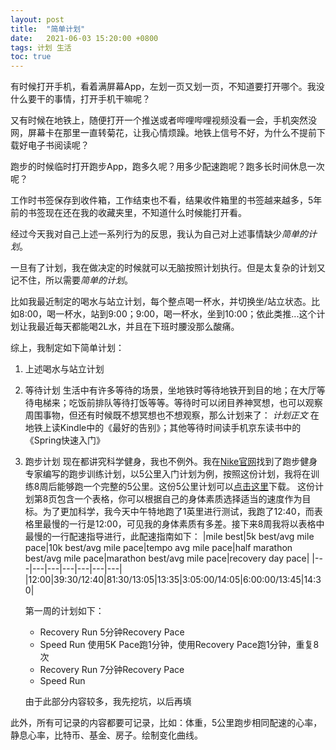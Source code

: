```yaml
---
layout: post
title:  "简单计划"
date:   2021-06-03 15:20:00 +0800
tags: 计划 生活
toc: true
---
```

有时候打开手机，看着满屏幕App，左划一页又划一页，不知道要打开哪个。我没什么要干的事情，打开手机干嘛呢？

又有时候在地铁上，随便打开一个推送或者哔哩哔哩视频没看一会，手机突然没网，屏幕卡在那里一直转菊花，让我心情烦躁。地铁上信号不好，为什么不提前下载好电子书阅读呢？

跑步的时候临时打开跑步App，跑多久呢？用多少配速跑呢？跑多长时间休息一次呢？

工作时书签保存到收件箱，工作结束也不看，结果收件箱里的书签越来越多，5年前的书签现在还在我的收藏夹里，不知道什么时候能打开看。

经过今天我对自己上述一系列行为的反思，我认为自己对上述事情缺少*简单的计划*。

一旦有了计划，我在做决定的时候就可以无脑按照计划执行。但是太复杂的计划又记不住，所以需要*简单的计划*。

比如我最近制定的喝水与站立计划，每个整点喝一杯水，并切换坐/站立状态。比如8:00，喝一杯水，站到9:00；9:00，喝一杯水，坐到10:00；依此类推...这个计划让我最近每天都能喝2L水，并且在下班时腰没那么酸痛。

综上，我制定如下简单计划：

1. 上述喝水与站立计划
2. 等待计划
    生活中有许多等待的场景，坐地铁时等待地铁开到目的地；在大厅等待电梯来；吃饭前排队等待打饭等等。等待时可以闭目养神冥想，也可以观察周围事物，但还有时候既不想冥想也不想观察，那么计划来了：
    *计划正文* 在地铁上读Kindle中的《最好的告别》；其他等待时间读手机京东读书中的《Spring快速入门》
3. 跑步计划
    现在都讲究科学健身，我也不例外。我在[Nike官网](https://www.nike.com/running/training-plans)找到了跑步健身专家编写的跑步训练计划，以5公里入门计划为例，按照这份计划，我将在训练8周后能够跑一个完整的5公里。这份5公里计划可以[点击这里](https://www.nike.com/pdf/Nike-Run-Club-5K-Training-Plan-Audio-Guided-Runs.pdf)下载。
    这份计划第8页包含一个表格，你可以根据自己的身体素质选择适当的速度作为目标。为了更加科学，我今天中午特地跑了1英里进行测试，我跑了12:40，而表格里最慢的一行是12:00，可见我的身体素质有多差。接下来8周我将以表格中最慢的一行配速指导进行，此配速指南如下：
    |mile best|5k best/avg mile pace|10k best/avg mile pace|tempo avg mile pace|half marathon best/avg mile pace|marathon best/avg mile pace|recovery day pace|
    |---|---|---|---|---|---|---|
    |12:00|39:30/12:40|81:30/13:05|13:35|3:05:00/14:05|6:00:00/13:45|14:30|

    第一周的计划如下：
    * Recovery Run 5分钟Recovery Pace
    * Speed Run 使用5K Pace跑1分钟，使用Recovery Pace跑1分钟，重复8次
    * Recovery Run 7分钟Recovery Pace
    * Speed Run 

    由于此部分内容较多，我先挖坑，以后再填

此外，所有可记录的内容都要可记录，比如：体重，5公里跑步相同配速的心率，静息心率，比特币、基金、房子。绘制变化曲线。
